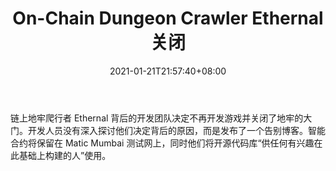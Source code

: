 ﻿---
title: "On-Chain Dungeon Crawler Ethernal 关闭"
date: 2021-01-21T21:57:40+08:00
lastmod: 2021-01-21T16:45:40+08:00
draft: false
authors: ["Peg"]
description: "链上地牢爬行者 Ethernal 背后的开发团队决定不再开发游戏并关闭了地牢的大门。开发人员没有深入探讨他们决定背后的原因，而是发布了一个告别博客。智能合约将保留在 Matic Mumbai 测试网上，同时他们将开源代码库“供任何有兴趣在此基础上构建的人”使用。"
featuredImage: "on-chain-dungeon-crawler-ethernal-closed.png"
tags: ["Virtual World","虚拟世界","Play to Earn"]
categories: ["news"]
news: ["虚拟世界"]
weight: 
lightgallery: true
pinned: false
recommend: false
recommend1: false
---

链上地牢爬行者 Ethernal 背后的开发团队决定不再开发游戏并关闭了地牢的大门。开发人员没有深入探讨他们决定背后的原因，而是发布了一个告别博客。智能合约将保留在 Matic Mumbai 测试网上，同时他们将开源代码库“供任何有兴趣在此基础上构建的人”使用。

<!--more-->


